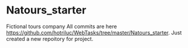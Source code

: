 # Natours_starter
Fictional tours company
All commits are here https://github.com/hotriluc/WebTasks/tree/master/Natours_starter. Just created a new repoitory for project.
